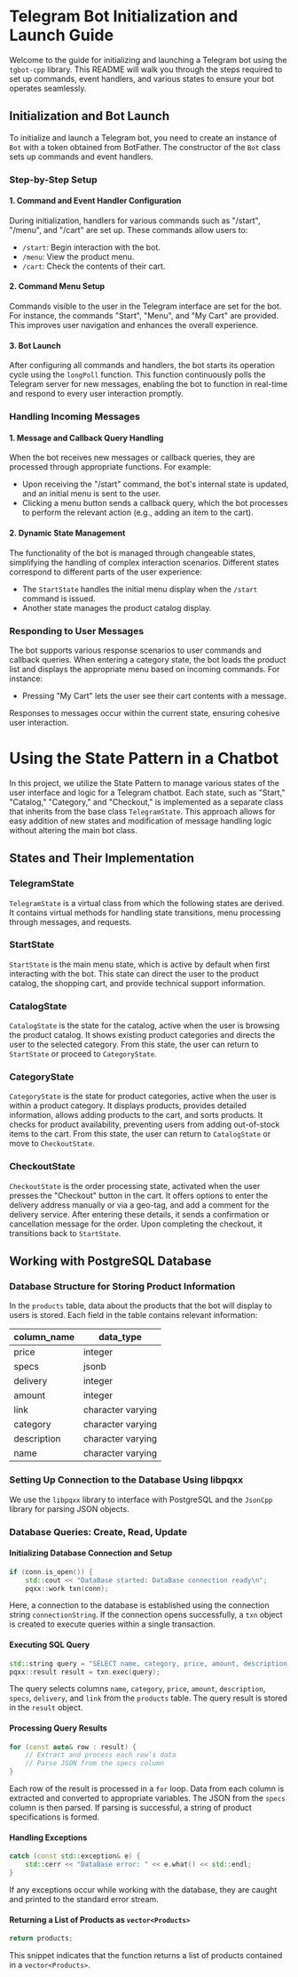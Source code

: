 # Telegram Bot Initialization and Launch Guide

Welcome to the guide for initializing and launching a Telegram bot using the `tgbot-cpp` library. This README will walk you through the steps required to set up commands, event handlers, and various states to ensure your bot operates seamlessly.

## Initialization and Bot Launch

To initialize and launch a Telegram bot, you need to create an instance of `Bot` with a token obtained from BotFather. The constructor of the `Bot` class sets up commands and event handlers.

### Step-by-Step Setup

#### 1. Command and Event Handler Configuration
During initialization, handlers for various commands such as "/start", "/menu", and "/cart" are set up. These commands allow users to:
- `/start`: Begin interaction with the bot.
- `/menu`: View the product menu.
- `/cart`: Check the contents of their cart.

#### 2. Command Menu Setup
Commands visible to the user in the Telegram interface are set for the bot. For instance, the commands "Start", "Menu", and "My Cart" are provided. This improves user navigation and enhances the overall experience.

#### 3. Bot Launch
After configuring all commands and handlers, the bot starts its operation cycle using the `longPoll` function. This function continuously polls the Telegram server for new messages, enabling the bot to function in real-time and respond to every user interaction promptly.

### Handling Incoming Messages

#### 1. Message and Callback Query Handling
When the bot receives new messages or callback queries, they are processed through appropriate functions. For example:
- Upon receiving the "/start" command, the bot's internal state is updated, and an initial menu is sent to the user.
- Clicking a menu button sends a callback query, which the bot processes to perform the relevant action (e.g., adding an item to the cart).

#### 2. Dynamic State Management
The functionality of the bot is managed through changeable states, simplifying the handling of complex interaction scenarios. Different states correspond to different parts of the user experience:
- The `StartState` handles the initial menu display when the `/start` command is issued.
- Another state manages the product catalog display.

### Responding to User Messages

The bot supports various response scenarios to user commands and callback queries. When entering a category state, the bot loads the product list and displays the appropriate menu based on incoming commands. For instance:
- Pressing "My Cart" lets the user see their cart contents with a message.

Responses to messages occur within the current state, ensuring cohesive user interaction.

# Using the State Pattern in a Chatbot

In this project, we utilize the State Pattern to manage various states of the user interface and logic for a Telegram chatbot. Each state, such as "Start," "Catalog," "Category," and "Checkout," is implemented as a separate class that inherits from the base class `TelegramState`. This approach allows for easy addition of new states and modification of message handling logic without altering the main bot class.

## States and Their Implementation

### TelegramState

`TelegramState` is a virtual class from which the following states are derived. It contains virtual methods for handling state transitions, menu processing through messages, and requests.

### StartState

`StartState` is the main menu state, which is active by default when first interacting with the bot. This state can direct the user to the product catalog, the shopping cart, and provide technical support information.

### CatalogState

`CatalogState` is the state for the catalog, active when the user is browsing the product catalog. It shows existing product categories and directs the user to the selected category. From this state, the user can return to `StartState` or proceed to `CategoryState`.

### CategoryState

`CategoryState` is the state for product categories, active when the user is within a product category. It displays products, provides detailed information, allows adding products to the cart, and sorts products. It checks for product availability, preventing users from adding out-of-stock items to the cart. From this state, the user can return to `CatalogState` or move to `CheckoutState`.

### CheckoutState

`CheckoutState` is the order processing state, activated when the user presses the "Checkout" button in the cart. It offers options to enter the delivery address manually or via a geo-tag, and add a comment for the delivery service. After entering these details, it sends a confirmation or cancellation message for the order. Upon completing the checkout, it transitions back to `StartState`.

## Working with PostgreSQL Database

### Database Structure for Storing Product Information

In the `products` table, data about the products that the bot will display to users is stored. Each field in the table contains relevant information:

| column_name | data_type          |
|-------------|--------------------|
| price       | integer            |
| specs       | jsonb              |
| delivery    | integer            |
| amount      | integer            |
| link        | character varying  |
| category    | character varying  |
| description | character varying  |
| name        | character varying  |

### Setting Up Connection to the Database Using libpqxx

We use the `libpqxx` library to interface with PostgreSQL and the `JsonCpp` library for parsing JSON objects.

### Database Queries: Create, Read, Update

#### Initializing Database Connection and Setup

```cpp
if (conn.is_open()) {
    std::cout << "DataBase started: DataBase connection ready\n";
    pqxx::work txn(conn);
```

Here, a connection to the database is established using the connection string `connectionString`. If the connection opens successfully, a `txn` object is created to execute queries within a single transaction.

#### Executing SQL Query

```cpp
std::string query = "SELECT name, category, price, amount, description, specs, delivery, link FROM products";
pqxx::result result = txn.exec(query);
```

The query selects columns `name`, `category`, `price`, `amount`, `description`, `specs`, `delivery`, and `link` from the `products` table. The query result is stored in the `result` object.

#### Processing Query Results

```cpp
for (const auto& row : result) {
    // Extract and process each row’s data
    // Parse JSON from the specs column
}
```

Each row of the result is processed in a `for` loop. Data from each column is extracted and converted to appropriate variables. The JSON from the `specs` column is then parsed. If parsing is successful, a string of product specifications is formed.

#### Handling Exceptions

```cpp
catch (const std::exception& e) {
    std::cerr << "DataBase error: " << e.what() << std::endl;
}
```

If any exceptions occur while working with the database, they are caught and printed to the standard error stream.

#### Returning a List of Products as `vector<Products>`

```cpp
return products;
```

This snippet indicates that the function returns a list of products contained in a `vector<Products>`.
